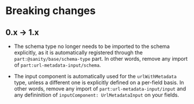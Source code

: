 # Breaking changes

## 0.x -> 1.x

- The schema type no longer needs to be imported to the schema explicitly, as it is automatically registered through the `part:@sanity/base/schema-type` part. In other words, remove any import of `part:url-metadata-input/schema`.

- The input component is automatically used for the `urlWithMetadata` type, unless a different one is explicitly defined on a per-field basis. In other words, remove any import of `part:url-metadata-input/input` and any defininition of `inputComponent: UrlMetadataInput` on your fields.
